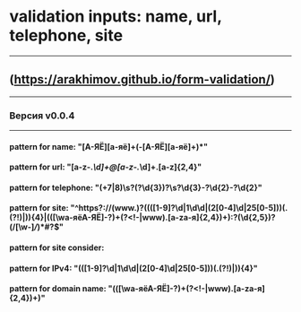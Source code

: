 # validation inputs: name, url, telephone, site
---
## (https://arakhimov.github.io/form-validation/)
---
### Версия v0.0.4
---

#### pattern for name: "[А-ЯЁ][а-яё]+(-[А-ЯЁ][а-яё]+)*"

#### pattern for url: "[a-z\-\._\d]+@[a-z\-\._\d]+\.[a-z]{2,4}"

#### pattern for telephone: "(\+7|8)\s?\(?\d{3}\)?\s?\d{3}-?\d{2}-?\d{2}"

#### pattern for site: "^https?:\/\/(www\.)?((([1-9]?\d|1\d\d|(2[0-4]\d|25[0-5]))(\.(?!$)|$)){4}|(([\wа-яёА-ЯЁ]-?)+(?<!-|www)\.[a-zа-я]{2,4})+):?(\d{2,5})?(\/[\w\-]*\/*)*#?$"
#### pattern for site consider: 
#### pattern for IPv4: "(([1-9]?\d|1\d\d|(2[0-4]\d|25[0-5]))(\.(?!$)|$)){4}"
#### pattern for domain name: "(([\wа-яёА-ЯЁ]-?)+(?<!-|www)\.[a-zа-я]{2,4})+)"
